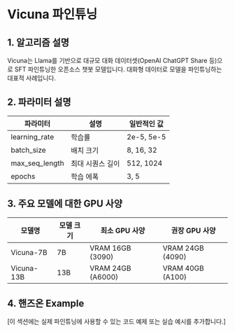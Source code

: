 # Vicuna 파인튜닝

## 1. 알고리즘 설명

Vicuna는 Llama를 기반으로 대규모 대화 데이터셋(OpenAI ChatGPT Share 등)으로 SFT 파인튜닝한 오픈소스 챗봇 모델입니다. 대화형 데이터로 모델을 파인튜닝하는 대표적 사례입니다.

## 2. 파라미터 설명

| 파라미터 | 설명 | 일반적인 값 |
|-----------|------|------------|
| learning_rate | 학습률 | 2e-5, 5e-5 |
| batch_size | 배치 크기 | 8, 16, 32 |
| max_seq_length | 최대 시퀀스 길이 | 512, 1024 |
| epochs | 학습 에폭 | 3, 5 |

## 3. 주요 모델에 대한 GPU 사양

| 모델명 | 모델 크기 | 최소 GPU 사양 | 권장 GPU 사양 |
|--------|-----------|--------------|--------------|
| Vicuna-7B | 7B | VRAM 16GB (3090) | VRAM 24GB (4090) |
| Vicuna-13B | 13B | VRAM 24GB (A6000) | VRAM 40GB (A100) |

## 4. 핸즈온 Example

[이 섹션에는 실제 파인튜닝에 사용할 수 있는 코드 예제 또는 실습 예시를 추가합니다.]
